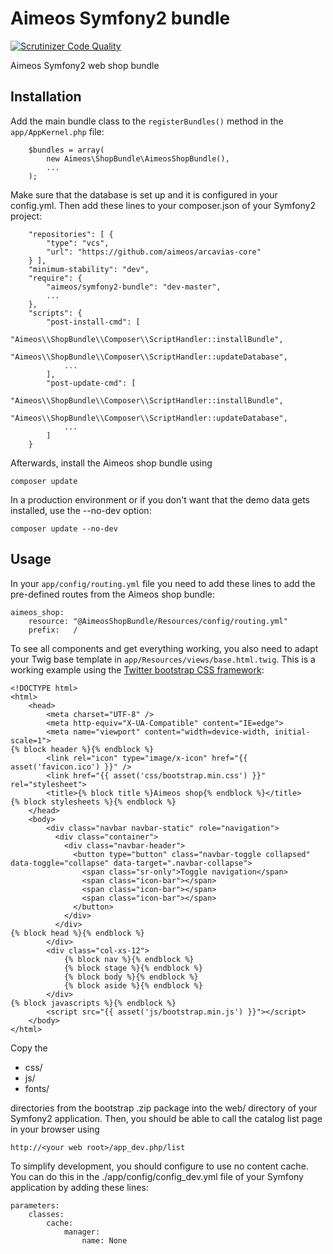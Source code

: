 Aimeos Symfony2 bundle
======================
[![Scrutinizer Code Quality](https://scrutinizer-ci.com/g/aimeos/aimeos-symfony2/badges/quality-score.png?b=master)](https://scrutinizer-ci.com/g/aimeos/aimeos-symfony2/?branch=master)

Aimeos Symfony2 web shop bundle

## Installation

Add the main bundle class to the `registerBundles()` method in the `app/AppKernel.php` file:

```
    $bundles = array(
        new Aimeos\ShopBundle\AimeosShopBundle(),
        ...
    );
```

Make sure that the database is set up and it is configured in your config.yml. Then add these lines to your composer.json of your Symfony2 project:

```
    "repositories": [ {
        "type": "vcs",
        "url": "https://github.com/aimeos/arcavias-core"
    } ],
    "minimum-stability": "dev",
    "require": {
        "aimeos/symfony2-bundle": "dev-master",
        ...
    },
    "scripts": {
        "post-install-cmd": [
            "Aimeos\\ShopBundle\\Composer\\ScriptHandler::installBundle",
            "Aimeos\\ShopBundle\\Composer\\ScriptHandler::updateDatabase",
            ...
        ],
        "post-update-cmd": [
            "Aimeos\\ShopBundle\\Composer\\ScriptHandler::installBundle",
            "Aimeos\\ShopBundle\\Composer\\ScriptHandler::updateDatabase",
            ...
        ]
    }
```

Afterwards, install the Aimeos shop bundle using

`composer update`

In a production environment or if you don't want that the demo data gets installed, use the --no-dev option:

`composer update --no-dev`


## Usage

In your `app/config/routing.yml` file you need to add these lines to add the pre-defined routes from the Aimeos shop bundle:

```
aimeos_shop:
    resource: "@AimeosShopBundle/Resources/config/routing.yml"
    prefix:   /
```

To see all components and get everything working, you also need to adapt your Twig base template in `app/Resources/views/base.html.twig`. This is a working example using the [Twitter bootstrap CSS framework](http://getbootstrap.com/getting-started/#download):

```
<!DOCTYPE html>
<html>
    <head>
        <meta charset="UTF-8" />
        <meta http-equiv="X-UA-Compatible" content="IE=edge">
        <meta name="viewport" content="width=device-width, initial-scale=1">
{% block header %}{% endblock %}
        <link rel="icon" type="image/x-icon" href="{{ asset('favicon.ico') }}" />
        <link href="{{ asset('css/bootstrap.min.css') }}" rel="stylesheet">
        <title>{% block title %}Aimeos shop{% endblock %}</title>
{% block stylesheets %}{% endblock %}
    </head>
    <body>
        <div class="navbar navbar-static" role="navigation">
          <div class="container">
            <div class="navbar-header">
              <button type="button" class="navbar-toggle collapsed" data-toggle="collapse" data-target=".navbar-collapse">
                <span class="sr-only">Toggle navigation</span>
                <span class="icon-bar"></span>
                <span class="icon-bar"></span>
                <span class="icon-bar"></span>
              </button>
            </div>
          </div>
{% block head %}{% endblock %}
        </div>
        <div class="col-xs-12">
            {% block nav %}{% endblock %}
            {% block stage %}{% endblock %}
            {% block body %}{% endblock %}
            {% block aside %}{% endblock %}
        </div>
{% block javascripts %}{% endblock %}
        <script src="{{ asset('js/bootstrap.min.js') }}"></script>
    </body>
</html>
```

Copy the

* css/
* js/
* fonts/

directories from the bootstrap .zip package into the web/ directory of your Symfony2 application. Then, you should be able to call the catalog list page in your browser using

```http://<your web root>/app_dev.php/list```

To simplify development, you should configure to use no content cache. You can do this in the ./app/config/config_dev.yml file of your Symfony application by adding these lines:

```
parameters:
    classes:
        cache:
            manager:
                name: None
```
